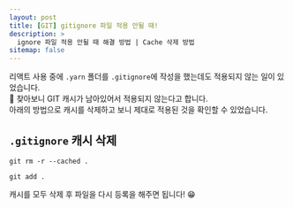 ```yaml
---
layout: post
title: [GIT] gitignore 파일 적용 안될 때!
description: >
  ignore 파일 적용 안될 때 해결 방법 | Cache 삭제 방법
sitemap: false
---
```


리액트 사용 중에 `.yarn` 폴더를 `.gitignore`에 작성을 했는데도 적용되지 않는 일이 있었습니다. 
<br>
🤔 찾아보니 GIT 캐시가 남아있어서 적용되지 않는다고 합니다.
<br>
아래의 방법으로 캐시를 삭제하고 보니 제대로 적용된 것을 확인할 수 있었습니다.

## `.gitignore` 캐시 삭제
```shell
git rm -r --cached .

git add .
```

캐시를 모두 삭제 후 파일을 다시 등록을 해주면 됩니다! 😁

